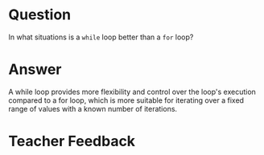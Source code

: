 # Question
In what situations is a `while` loop better than a `for` loop?

# Answer
A while loop provides more flexibility and control over the loop's execution compared to a for loop, which is more suitable for iterating over a fixed range of values with a known number of iterations.

# Teacher Feedback
